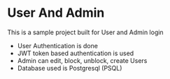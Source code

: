# User And Admin 

This is a sample project built for User and Admin login

- User Authentication is done
- JWT token based authentication is used
- Admin can edit, block, unblock, create Users
- Database used is Postgresql (PSQL) 